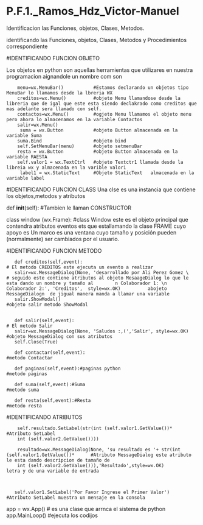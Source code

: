 # P.F.1._Ramos_Hdz_Victor-Manuel
Identificacion las Funciones, objetos, Clases, Metodos.

identificando las Funciones, objetos, Clases, Metodos y Procedimientos correspondiente




#IDENTIFICANDO FUNCION OBJETO

Los objetos en python son aquellas herramientas que utilizares en nuestra programacion aignandole un nombre com son

        menu=wx.MenuBar()           #Estamos declarando un objetos tipo MenuBar lo llamamos desde la lbreria WX
        creditos=wx.Menu()          #objeto Menu llamandose desde la libreria que de igal que este esta siendo declakrado como creditos que mas adelante sera llamado con self.
        contactos=wx.Menu()         #ogjeto Menu llamamos el objeto menu pero ahora lo almacenamos en la variable Contactos
        salir=wx.Menu()
         suma = wx.Button           #objeto Button almacenada en la variable Suma
        suma.Bind                   #objeto bind
        self.SetMenuBar(menu)       #objeto setmenuBar
        resta = wx.Button           #objeto Button almacenada en la variable RAESTA
        self.valor1 = wx.TextCtrl   #objeto Textctr1 llamada desde la libreia wx y almacenada en la varible valor1
         label1 = wx.StaticText     #Objeto StaticText   almacenada en la variable label

 
 
 
 
 
 
#IDENTIFICANDO FUNCION CLASS
Una clse es una instancia que contiene los objetos,metodos y atributos


def __init__(self):                #Tambien le llaman CONSTRUCTOR

class window (wx.Frame):           #class Window este es el objeto principal que contendra atributos  eventos ets
                                    que estallamando la clase FRAME cuyo apoyo es Un marco es una ventana cuyo tamaño y posición pueden (normalmente) ser cambiados por el                                           usuario.



#IDENTIFICANDO FUNCION METODO


       def creditos(self,event):                                            # El metodo CREDITOS este ejecuta un evento a realizar   
       salir=wx.MessageDialog(None, 'desarrollado por Ali Perez Gomez \     # seguido este contiene atributos al objeto MesaageDialog lo que le esta dando un nombre y tamaño al        n Colaborador 1: \n Colaborador 2:', 'Creditos',  style=wx.OK)          abojeto MessageDialogn  de jigual manera manda a llamar una variable
       salir.ShowModal()                                                    #objeto salir metodo ShowModal
         

       def salir(self,event):                                               # El metodo Salir
       salir=wx.MessageDialog(None, 'Saludos :,(','Salir', style=wx.OK)     #objeto MessageDialog con sus atributos
       self.Close(True)                                                     

       def contactar(self,event):                                           #metodo Contactar
       
       def paginas(self,event):#paginas python                              #metodo paginas
       
       def suma(self,event):#Suma                                           #metodo suma
        
       def resta(self,event):#Resta                                         #metodo resta
       
       
       
       
       
       
   #IDENTIFICANDO ATRIBUTOS  
   
        
        
        self.resultado.SetLabel(str(int (self.valor1.GetValue())*                                   #Atributo SetLabel
        int (self.valor2.GetValue())))                                                 
         
        resultado=wx.MessageDialog(None, 'su resultado es '+ str(int (self.valor1.GetValue())*      #Atributo MessageDialog este atributo le esta dando descripcion de tamaño de 
        int (self.valor2.GetValue())),'Resultado',style=wx.OK)                                       letra y de una variable de entrada
       
       
       
       self.valor1.SetLabel('Por Favor Ingrese el Primer Valor')                                   #Atributo SetLabel muestra un mensaje en la consola
       
         
app = wx.App()      # es una clase que arrnca el sistema de python
app.MainLoop()      #ejecuta los codijos
